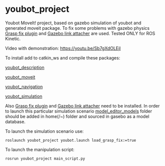 # youbot_project
Youbot MoveIt! project, based on gazebo simulation of youbot and generated moveit package. To fix some problems with gazebo physics [Grasp fix plugin](https://github.com/JenniferBuehler/gazebo-pkgs/wiki/The-Gazebo-grasp-fix-plugin) and [Gazebo link attacher](https://github.com/pal-robotics/gazebo_ros_link_attacher) are used. Tested ONLY for ROS Kinetic.

Video with demonstration: https://youtu.be/Sb7gXdOLEjI

To install add to catkin_ws and compile these packages:

[youbot_description](https://github.com/mikhail-chirkov/youbot_description)

[youbot_moveit](https://github.com/mikhail-chirkov/youbot_moveit)

[youbot_navigation](https://github.com/mikhail-chirkov/youbot_navigation)

[youbot_simulation](https://github.com/mikhail-chirkov/youbot_simulation)

Also [Grasp fix plugin](https://github.com/JenniferBuehler/gazebo-pkgs/wiki/The-Gazebo-grasp-fix-plugin) and [Gazebo link attacher](https://github.com/pal-robotics/gazebo_ros_link_attacher) need to  be installed.
In order to launch this particular simulation scenario [model_editor_models](https://github.com/mikhail-chirkov/model_editor_models) folder should be added in home(/~) folder and sourced in gasebo as a model database.

To launch the simulation scenario use:

`roslaunch youbot_project youbot.launch load_grasp_fix:=true`

To launch the manipulation script:

`rosrun youbot_project main_script.py`
